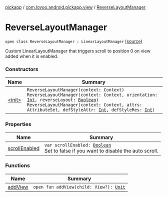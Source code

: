 [pickapp](../../index.md) / [com.lovoo.android.pickapp.view](../index.md) / [ReverseLayoutManager](./index.md)

# ReverseLayoutManager

`open class ReverseLayoutManager : LinearLayoutManager` [(source)](https://github.com/lovoo/android-pickpic/blob/master/pickapp/src/main/kotlin/com/lovoo/android/pickapp/view/ReverseLayoutManager.kt#L12)

Custom LinearLayoutManager that triggers scroll to position 0 on view added
when it is enabled.

### Constructors

| Name | Summary |
|---|---|
| [&lt;init&gt;](-init-.md) | `ReverseLayoutManager(context: Context)`<br>`ReverseLayoutManager(context: Context, orientation: `[`Int`](https://kotlinlang.org/api/latest/jvm/stdlib/kotlin/-int/index.html)`, reverseLayout: `[`Boolean`](https://kotlinlang.org/api/latest/jvm/stdlib/kotlin/-boolean/index.html)`)`<br>`ReverseLayoutManager(context: Context, attrs: AttributeSet, defStyleAttr: `[`Int`](https://kotlinlang.org/api/latest/jvm/stdlib/kotlin/-int/index.html)`, defStyleRes: `[`Int`](https://kotlinlang.org/api/latest/jvm/stdlib/kotlin/-int/index.html)`)` |

### Properties

| Name | Summary |
|---|---|
| [scrollEnabled](scroll-enabled.md) | `var scrollEnabled: `[`Boolean`](https://kotlinlang.org/api/latest/jvm/stdlib/kotlin/-boolean/index.html)<br>Set to false if you want to disable the auto scroll. |

### Functions

| Name | Summary |
|---|---|
| [addView](add-view.md) | `open fun addView(child: View?): `[`Unit`](https://kotlinlang.org/api/latest/jvm/stdlib/kotlin/-unit/index.html) |
